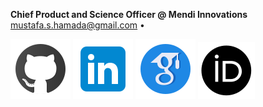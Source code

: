 <p>
    <b>Chief Product and Science Officer @ Mendi Innovations</b>
    <br>
    <a href="mailto:mustafa.s.hamada@gmail.com">mustafa.s.hamada@gmail.com</a>
    <!--&bull; -->
    <!-- <a href="tel:xxx-xxx--xxxx-x">xxx-xxx-xxxx</a> -->
    &bull; 
</p>

<p>
    <a href="https://github.com/hamadaio"><img src="https://raw.githubusercontent.com/hamadaio/hamadaio/main/images/icons/nucleo-social-icons/svg/logo/github.svg"><a>
     <!-- <a href="https://gitlab.com/hamadaio"><img src="https://raw.githubusercontent.com/hamadaio/hamadaio/main/images/icons/nucleo-social-icons/svg/logo/gitlab.svg"></a> -->
    <a href="https://www.linkedin.com/in/mustafashamada/"><img src="https://raw.githubusercontent.com/hamadaio/hamadaio/main/images/icons/nucleo-social-icons/svg/logo/linkedin.svg"></a>
    <a href="https://scholar.google.com/citations?user=CGsXLIwAAAAJ&hl=en"><img src="https://raw.githubusercontent.com/hamadaio/hamadaio/main/images/icons/nucleo-social-icons/svg/logo/google-scholar.svg"></a>
    <a href="https://orcid.org/0000-0002-2232-6146"><img src="https://raw.githubusercontent.com/hamadaio/hamadaio/main/images/icons/nucleo-social-icons/svg/logo/orcid.svg"></a>
</p>




<!-- ### Hi there 👋-

**hamadaio/hamadaio** is a ✨ _special_ ✨ repository because its `README.md` (this file) appears on your GitHub profile.

Here are some ideas to get you started:

- 🔭 I’m currently working on ...
- 🌱 I’m currently learning ...
- 🤔 I’m looking for help with ...
- 👯 I’m looking to collaborate on ...
- 💬 Ask me about ...
- 📫 How to reach me: ...
- 😄 Pronouns: ...
- ⚡ Fun fact: ...
-->
